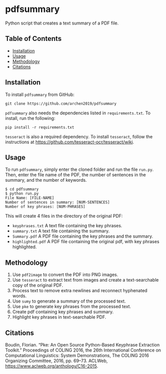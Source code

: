 # pdfsummary

Python script that creates a text summary of a PDF file.

## Table of Contents

* [Installation](#installation)
* [Usage](#usage)
* [Methodology](#methodology)
* [Citations](#citations)

## Installation

To install `pdfsummary` from GitHub:

```
git clone https://github.com/archen2019/pdfsummary
```

`pdfsummary` also needs the dependencies listed in `requirements.txt`. To install, run the following:

```
pip install -r requirements.txt
```

`tesseract` is also a required dependency. To install `tesseract`, follow the instructions at https://github.com/tesseract-ocr/tesseract/wiki.

## Usage

To run `pdfsummary`, simply enter the cloned folder and run the file `run.py`. Then, enter the file name of the PDF, the number of sentences in the summary, and the number of keywords. 

```
$ cd pdfsummary
$ python run.py
File Name: [FILE-NAME]
Number of sentences in summary: [NUM-SENTENCES]
Number of key phrases: [NUM-PHRASES]
```

This will create 4 files in the directory of the original PDF:
* `keyphrases.txt` A text file containing the key phrases.
* `summary.txt` A text file containing the summary.
* `Summary.pdf` A PDF file containing the key phrases and the summary.
* `highlighted.pdf` A PDF file containing the original pdf, with key phrases highlighted.

## Methodology

1. Use `pdf2image` to convert the PDF into PNG images.
2. Use `tesseract` to extract text from images and create a text-searchable copy of the original PDF.
3. Process text to remove extra newlines and reconnect hyphenated words.
4. Use `sumy` to generate a summary of the processed text.
5. Use `pke` to generate key phrases from the processed text.
6. Create pdf containing key phrases and summary.
7. Highlight key phrases in text-searchable PDF.

## Citations

Boudin, Florian. “Pke: An Open Source Python-Based Keyphrase Extraction Toolkit.” Proceedings of COLING 2016, the 26th International Conference on Computational Linguistics: System Demonstrations, The COLING 2016 Organizing Committee, 2016, pp. 69–73. ACLWeb, https://www.aclweb.org/anthology/C16-2015.
